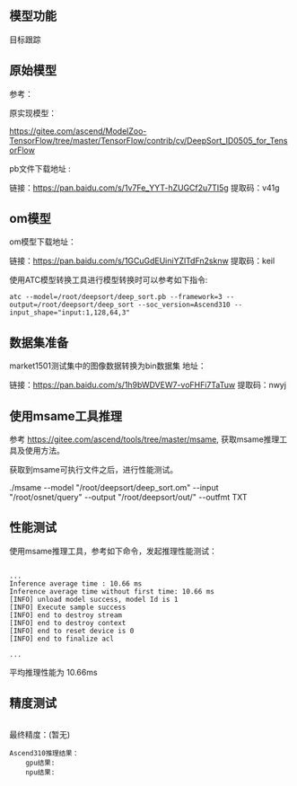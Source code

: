 ## 模型功能

目标跟踪

## 原始模型

参考：


原实现模型：

https://gitee.com/ascend/ModelZoo-TensorFlow/tree/master/TensorFlow/contrib/cv/DeepSort_ID0505_for_TensorFlow

pb文件下载地址 :

链接：https://pan.baidu.com/s/1v7Fe_YYT-hZUGCf2u7TI5g 
提取码：v41g

## om模型

om模型下载地址：

链接：https://pan.baidu.com/s/1GCuGdEUiniYZlTdFn2sknw 
提取码：keil

使用ATC模型转换工具进行模型转换时可以参考如下指令:

```
atc --model=/root/deepsort/deep_sort.pb --framework=3 --output=/root/deepsort/deep_sort --soc_version=Ascend310 --input_shape="input:1,128,64,3" 
```

## 数据集准备

market1501测试集中的图像数据转换为bin数据集 地址：


链接：https://pan.baidu.com/s/1h9bWDVEW7-voFHFi7TaTuw 提取码：nwyj


## 使用msame工具推理


参考 https://gitee.com/ascend/tools/tree/master/msame, 获取msame推理工具及使用方法。


获取到msame可执行文件之后，进行性能测试。

./msame --model "/root/deepsort/deep_sort.om" --input "/root/osnet/query" --output "/root/deepsort/out/" --outfmt TXT


## 性能测试

使用msame推理工具，参考如下命令，发起推理性能测试： 

```

```

```
...
Inference average time : 10.66 ms
Inference average time without first time: 10.66 ms
[INFO] unload model success, model Id is 1
[INFO] Execute sample success
[INFO] end to destroy stream
[INFO] end to destroy context
[INFO] end to reset device is 0
[INFO] end to finalize acl

...
```

平均推理性能为 10.66ms

## 精度测试


```

```

最终精度：(暂无)

```
Ascend310推理结果：
    gpu结果:       
    npu结果:       
```





